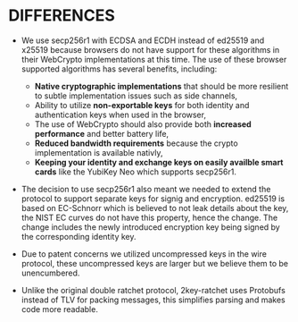 # DIFFERENCES

- We use secp256r1 with ECDSA and ECDH instead of ed25519 and x25519 because browsers do not have support for these algorithms in their WebCrypto implementations at this time. The use of these browser supported algorithms has several benefits, including:

  - **Native cryptographic implementations** that should be more resilient to subtle implementation issues such as side channels,
  - Ability to utilize **non-exportable keys** for both identity and authentication keys when used in the browser,
  - The use of WebCrypto should also provide both **increased performance** and better battery life,
  - **Reduced bandwidth requirements** because the crypto implementation is available nativly,
  - **Keeping your identity and exchange keys on easily availble smart cards** like the YubiKey Neo which supports secp256r1.

- The decision to use secp256r1 also meant we needed to extend the protocol to support separate keys for signig and encryption. ed25519 is based on EC-Schnorr which is believed to not leak details about the key, the NIST EC curves do not have this property, hence the change. The change includes the newly introduced encryption key being signed by the corresponding identity key.
- Due to patent concerns we utilized uncompressed keys in the wire protocol, these uncompressed keys are larger but we believe them to be unencumbered.
- Unlike the original double ratchet protocol, 2key-ratchet uses Protobufs instead of TLV for packing messages, this simplifies parsing and makes code more readable.
